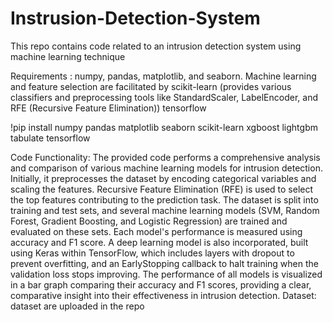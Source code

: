 # Instrusion-Detection-System
This repo contains code related to an intrusion detection system using machine learning technique

Requirements :
numpy, 
pandas,
matplotlib, and seaborn. 
Machine learning and feature selection are facilitated by 
scikit-learn (provides various classifiers and preprocessing tools like StandardScaler, LabelEncoder, and RFE (Recursive Feature Elimination)) 
tensorflow

!pip install numpy pandas matplotlib seaborn scikit-learn xgboost lightgbm tabulate tensorflow

Code Functionality:
The provided code performs a comprehensive analysis and comparison of various machine learning models for intrusion detection. Initially, it preprocesses the dataset by encoding categorical variables and scaling the features. Recursive Feature Elimination (RFE) is used to select the top features contributing to the prediction task. The dataset is split into training and test sets, and several machine learning models (SVM, Random Forest, Gradient Boosting, and Logistic Regression) are trained and evaluated on these sets. Each model's performance is measured using accuracy and F1 score. A deep learning model is also incorporated, built using Keras within TensorFlow, which includes layers with dropout to prevent overfitting, and an EarlyStopping callback to halt training when the validation loss stops improving. The performance of all models is visualized in a bar graph comparing their accuracy and F1 scores, providing a clear, comparative insight into their effectiveness in intrusion detection.
Dataset: dataset are uploaded in the repo
